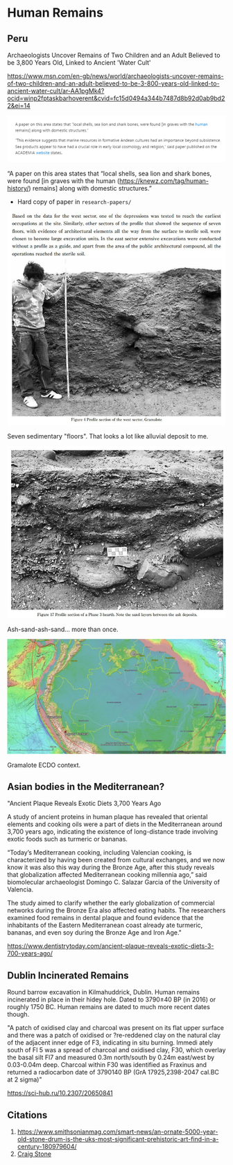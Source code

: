 # Human Remains

## Peru

Archaeologists Uncover Remains of Two Children and an Adult Believed to be 3,800 Years Old, Linked to Ancient 'Water Cult'

https://www.msn.com/en-gb/news/world/archaeologists-uncover-remains-of-two-children-and-an-adult-believed-to-be-3-800-years-old-linked-to-ancient-water-cult/ar-AA1pgMk4?ocid=winp2fptaskbarhoverent&cvid=fc15d0494a344b7487d8b92d0ab9bd22&ei=14

![peru remains](img/peru-remains.jpg "peru remains")

“A paper on this area states that “local shells, sea lion and shark bones, were found [in graves with the human (https://knewz.com/tag/human-history/) remains] along with domestic structures.”
- Hard copy of paper in `research-papers/`

![peru sediment](img/peru-sediment.jpg "peru sediment")

Seven sedimentary "floors". That looks a lot like alluvial deposit to me.

![peru sediment](img/peru-sediment2.jpg "peru sediment")

Ash-sand-ash-sand... more than once.

![gramalote](img/gramalote.jpg "gramalote")

Gramalote ECDO context.

## Asian bodies in the Mediterranean?

"Ancient Plaque Reveals Exotic Diets 3,700 Years Ago 

A study of ancient proteins in human plaque has revealed that oriental elements and cooking oils were a part of diets in the Mediterranean around 3,700 years ago, indicating the existence of long-distance trade involving exotic foods such as turmeric or bananas.

“Today’s Mediterranean cooking, including Valencian cooking, is characterized by having been created from cultural exchanges, and we now know it was also this way during the Bronze Age, after this study reveals that globalization affected Mediterranean cooking millennia ago,” said biomolecular archaeologist Domingo C. Salazar Garcia of the University of Valencia.

The study aimed to clarify whether the early globalization of commercial networks during the Bronze Era also affected eating habits. The researchers examined food remains in dental plaque and found evidence that the inhabitants of the Eastern Mediterranean coast already ate turmeric, bananas, and even soy during the Bronze Age and Iron Age."

https://www.dentistrytoday.com/ancient-plaque-reveals-exotic-diets-3-700-years-ago/

## Dublin Incinerated Remains

Round barrow excavation in Kilmahuddrick, Dublin. Human remains incinerated in place in their hidey hole. Dated to 3790±40 BP (in 2016) or roughly 1750 BC. Human remains are dated to much more recent dates though.

"A patch of oxidised clay and charcoal was present on its flat upper surface and there was a patch of oxidised or ?re-reddened clay on the natural clay of the adjacent inner edge of F3, indicating in situ burning. Immedi ately south of Fl 5 was a spread of charcoal and oxidised clay, F30, which overlay the basal silt Fl7 and measured 0.3m north/south by 0.24m east/west by 0.03-0.04m deep. Charcoal within F30 was identified as Fraxinus and returned a radiocarbon date of 3790140 BP (GrA 17925,2398-2047 cal.BC at 2 sigma)"
 
https://sci-hub.ru/10.2307/20650841

## Citations

1. https://www.smithsonianmag.com/smart-news/an-ornate-5000-year-old-stone-drum-is-the-uks-most-significant-prehistoric-art-find-in-a-century-180979604/
2. [Craig Stone](https://nobulart.com)